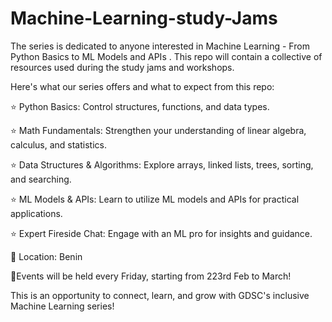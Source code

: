 # Machine-Learning-study-Jams

The series is dedicated to anyone interested in Machine Learning - From Python Basics to ML Models and APIs . This repo will contain a collective of resources used during the study jams and workshops.

Here's what our series offers and what to expect from this repo: 

⭐ Python Basics: Control structures, functions, and data types.

⭐ Math Fundamentals: Strengthen your understanding of linear algebra, calculus, and statistics.

⭐ Data Structures & Algorithms: Explore arrays, linked lists, trees, sorting, and searching.

⭐ ML Models & APIs: Learn to utilize ML models and APIs for practical applications.

⭐ Expert Fireside Chat: Engage with an ML pro for insights and guidance.

📍 Location: Benin 

📅Events will be held every Friday, starting from 223rd Feb  to March!

This is an opportunity to connect, learn, and grow with GDSC's inclusive Machine Learning series! 
